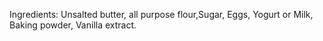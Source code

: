 Ingredients: Unsalted butter, all purpose flour,Sugar, Eggs, Yogurt or Milk, Baking powder, Vanilla extract.